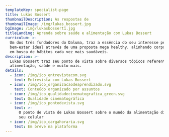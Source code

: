 ```yaml
---
templateKey: specialist-page
title: Lukas Bossert
thumbnailDescription: As respostas de
thumbnailImage: /img/lukas_bossert.jpg
bgImage: /img/lukasbossert1.jpg
titleLanding: Aprenda sobre saúde e alimentação com Lukas Bossert
curriculum: >-
  Um dos três fundadores do Daluma, traz a essência do seu interesse pelo
  bem-estar ideal através de uma proposta mega healthy, alinhando corpo e mente
  em busca de hábitos cada vez mais saudáveis.
description: >-
  Lukas Bossert traz seu ponto de vista sobre diversos tópicos referentes à
  alimentação, saúde e muito mais.
details:
  - icon: /img/ico_entrevistacom.svg
    text: Entrevista com Lukas Bossert
  - icon: /img/ico_organizacaodeaprendizado.svg
    text: Conteúdo organizado por assuntos
  - icon: /img/ico_qualidadecinematografica_green.svg
    text: Qualidade cinematográfica
  - icon: /img/ico_pontodevista.svg
    text: >-
      O ponto de vista de Lukas Bossert sobre o mundo da alimentação direto no
      seu celular
  - icon: /img/ico_cargahoraria.svg
    text: Em breve na plataforma
---
```


